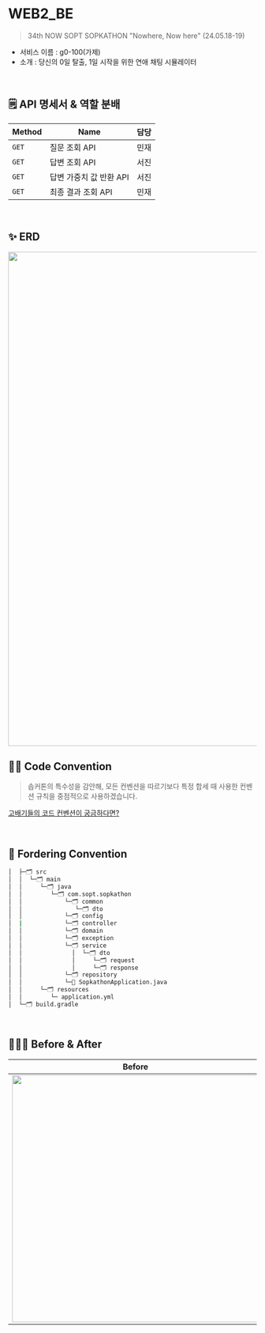 # WEB2_BE
> 34th NOW SOPT SOPKATHON "Nowhere, Now here" (24.05.18-19)
- 서비스 이름 : g0-100(가제)
- 소개 : 당신의 0일 탈출, 1일 시작을 위한 연애 채팅 시뮬레이터

<br>

## 🗒️ API 명세서 & 역할 분배
| Method | Name | 담당 | 
| -- | -- | -- |
| `GET` | 질문 조회 API | 민재 |
| `GET` | 답변 조회 API | 서진 |
| `GET` | 답변 가중치 값 반환 API | 서진 |
| `GET` | 최종 결과 조회 API | 민재 |

<br>

## ✨ ERD
<img width="1000" src="https://github.com/NOW-SOPT-SOPKATHON-WEB2/WEB2_BE/assets/69389288/41150a44-a82a-415e-b2ae-5607e8d8091a">

<br>

## ✍🏻 Code Convention
> 솝커톤의 특수성을 감안해, 모든 컨벤션을 따르기보다 특정 합세 때 사용한 컨벤션 규칙을 중점적으로 사용하겠습니다.

[고배기들의 코드 컨벤션이 궁금하다면?](https://naver.github.io/hackday-conventions-java/#method-verb-preposition)

<br>

## 📂 Fordering Convention
```bash
│  ├─🗂️ src  
│  │  └─🗂️ main  
│  │     └─🗂️ java  
│  │        └─🗂️ com.sopt.sopkathon  
│  │            └─🗂️ common  
│  │               └─🗂️ dto  
│  │            └─🗂️ config  
│  |            └─🗂️ controller  
│  │            └─🗂️ domain  
│  │            └─🗂️ exception  
│  │            └─🗂️ service		 		  
│  │              │  └─🗂️ dto  
│  │              │     └─🗂️ request  
│  │              │     └─🗂️ response		  
│  │            └─🗂️ repository	   
│  │            └─💽 SopkathonApplication.java  
│  │     └─🗂️ resources  
│  │        └─ application.yml  
│  └─🗂️ build.gradle   
```
<br>

## 🧑🏻‍💻 Before & After
| Before | After |
| :--: | :--: |
| <img width="500" src="https://github.com/NOW-SOPT-SOPKATHON-WEB2/WEB2_BE/assets/69389288/e917ec8f-1d08-4ec8-9a20-a5d156548ee9">  | 
